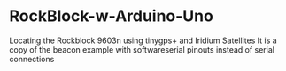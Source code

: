 # RockBlock-w-Arduino-Uno
Locating the Rockblock 9603n using tinygps+ and Iridium Satellites
It is a copy of the beacon example with softwareserial pinouts instead of serial connections

